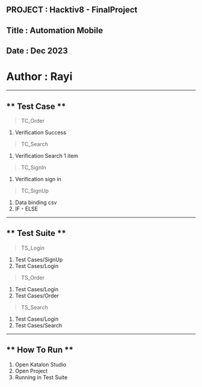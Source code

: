 
PROJECT : Hacktiv8 - FinalProject
-----------------------------------------------------
Title : Automation Mobile
-----------------------------------------------------
Date : Dec 2023
-----------------------------------------------------
Author : Rayi
=====================================================
-----------------------------------------------------
** Test Case **
-----------------------------------------------------
> TC_Order
1. Verification Success
   
> TC_Search
1. Verification Search 1 item
   
> TC_SignIn
1. Verification sign in

> TC_SignUp
1. Data binding csv
2. IF - ELSE

-----------------------------------------------------

** Test Suite **
-----------------------------------------------------
> TS_Login
1. Test Cases/SignUp
2. Test Cases/Login

> TS_Order
1. Test Cases/Login
2. Test Cases/Order

> TS_Search
1. Test Cases/Login
2. Test Cases/Search

-----------------------------------------------------

** How To Run **
-----------------------------------------------------
1. Open Katalon Studio
2. Open Project
3. Running in Test Suite
